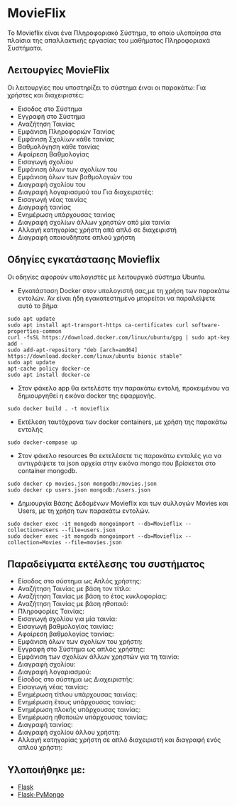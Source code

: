 # MovieFlix
Το Movieflix είναι ένα Πληροφοριακό Σύστημα, το οποίο υλοποίησα στα πλαίσια της απαλλακτικής εργασίας του μαθήματος
Πληροφοριακά Συστήματα. 
## Λειτουργίες MovieFlix
Οι λειτουργίες που υποστηρίζει το σύστημα έιναι οι παρακάτω:
Για χρήστες και διαχειριστές:
* Εισοδος στο Σύστημα
* Εγγραφή στο Σύστημα
* Αναζήτηση Ταινίας
* Εμφάνιση Πληροφοριών Ταινίας
* Εμφάνιση Σχολίων κάθε ταινίας 
* Βαθμολόγηση κάθε ταινίας
* Αφαίρεση Βαθμολογίας
* Εισαγωγή σχολίου
* Εμφάνιση όλων των σχολίων του
* Εμφάνιση όλων των βαθμολογιών του
* Διαγραφή σχολίου του
* Διαγραφή λογαριασμού του
Για διαχειριστές:
* Εισαγωγή νέας ταινίας
* Διαγραφή ταινίας
* Ενημέρωση υπάρχουσας ταινίας
* Διαγραφή σχολίων άλλων χρηστών από μία ταινία
* Αλλαγή κατηγορίας χρήστη από απλό σε διαχειριστή
* Διαγραφή οποιουδήποτε απλού χρήστη
## Οδηγίες εγκατάστασης Movieflix
Οι οδηγίες αφορούν υπολογιστές με λειτουργικό σύστημα Ubuntu.
* Εγκατάσταση Docker στον υπολογιστή σας,με τη χρήση των παρακάτω εντολών.
  Άν είναι ήδη εγακατεστημένο μπορείται να παραλείψετε αυτό το βήμα
```
sudo apt update
sudo apt install apt-transport-https ca-certificates curl software-properties-common
curl -fsSL https://download.docker.com/linux/ubuntu/gpg | sudo apt-key add -
sudo add-apt-repository "deb [arch=amd64] https://download.docker.com/linux/ubuntu bionic stable"
sudo apt update
apt-cache policy docker-ce
sudo apt install docker-ce
```
* Στον φάκελο app θα εκτελέστε την παρακάτω εντολή,
προκειμένου να δημιουργηθεί η εικόνα docker της εφαρμογής.
```
sudo docker build . -t movieflix
```
* Εκτέλεση ταυτόχρονα των docker containers, με χρήση της παρακάτω εντολής
```
sudo docker-compose up
```
* Στον φάκελο resources θα εκτελέσετε τις παρακάτω εντολές 
για να αντιγράψετε τα json αρχεία στην εικόνα mongo που βρίσκεται 
στο container mongodb.
```
sudo docker cp movies.json mongodb:/movies.json
sudo docker cp users.json mongodb:/users.json
```
* Δημιουργία Βάσης Δεδομένων Movieflix και των συλλογών Movies και Users, 
με τη χρήση των παρακάτω εντολών.
```
sudo docker exec -it mongodb mongoimport --db=Movieflix --collection=Users --file=users.json
sudo docker exec -it mongodb mongoimport --db=Movieflix --collection=Movies --file=movies.json
```
## Παραδείγματα εκτέλεσης του συστήματος
* Είσοδος στο σύστημα ως Απλός χρήστης:
* Αναζήτηση Ταινίας με βάση τον τίτλο:
* Αναζήτηση Ταινίας με βάση το έτος κυκλοφορίας:
* Αναζήτηση Ταινίας με βάση ηθοποιό:
* Πληροφορίες Ταινίας:
* Εισαγωγή σχολίου για μία ταινία:
* Εισαγωγή βαθμολογίας ταινίας:
* Αφαίρεση βαθμολογίας ταινίας:
* Εμφάνιση όλων των σχολίων του χρήστη:
* Εγγραφή στο Σύστημα ως απλός χρήστης:
* Εμφάνιση των σχολίων άλλων χρηστών για τη ταινία:
* Διαγραφή σχολίου:
* Διαγραφή λογαριασμού:
* Είσοδος στο σύστημα ως Διαχειριστής:
* Εισαγωγή νέας ταινίας:
* Ενημέρωση τίτλου υπάρχουσας ταινίας:
* Ενημέρωση έτους υπάρχουσας ταινίας:
* Ενημέρωση πλοκής υπάρχουσας ταινίας:
* Ενημέρωση ηθοποιών υπάρχουσας ταινίας:
* Διαγραφή ταινίας:
* Διαγραφή σχολίου άλλου χρήστη:
* Αλλαγή κατηγορίας χρήστη σε απλό διαχειριστή και διαγραφή ενός απλού χρήστη:

## Υλοποιήθηκε με:

* [Flask](https://flask.palletsprojects.com/en/1.1.x/)
* [Flask-PyMongo](https://flask-pymongo.readthedocs.io/en/latest/) 



